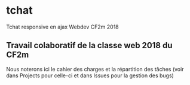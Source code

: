# tchat
Tchat responsive en ajax Webdev CF2m 2018
## Travail colaboratif de la classe web 2018 du CF2m
Nous noterons ici le cahier des charges et la répartition des tâches (voir dans Projects pour celle-ci et dans Issues pour la gestion des bugs)
